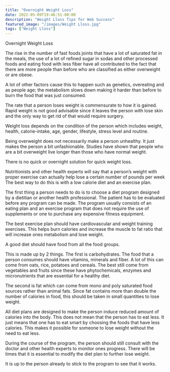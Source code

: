 ```yaml
---
title: "Overnight Weight Loss"
date: 2022-05-09T19:46:51-08:00
description: "Weight Lloss Tips for Web Success"
featured_image: "/images/Weight Lloss.jpg"
tags: ["Weight Lloss"]
---
```


Overnight Weight Loss


The rise in the number of fast foods joints that have a lot of saturated fat in the meals, the use of a lot of refined sugar in sodas and other processed foods and eating food with less fiber have all contributed to the fact that there are more people than before who are classified as either overweight or are obese.

A lot of other factors cause this to happen such as genetics, overeating and as people age; the metabolism slows down making it harder than before to burn the food that was just consumed. 

The rate that a person loses weight is commensurate to how it is gained. Rapid weight is not good advisable since it leaves the person with lose skin and the only way to get rid of that would require surgery.

Weight loss depends on the condition of the person which includes weight, health, calorie-intake, age, gender, lifestyle, stress level and routine.

Being overweight does not necessarily make a person unhealthy. It just makes the person a bit unfashionable. Studies have shown that people who are a bit overweight live longer than those who have normal weight. 

There is no quick or overnight solution for quick weight loss. 

Nutritionists and other health experts will say that a person’s weight with proper exercise can actually help lose a certain number of pounds per week The best way to do this is with a low calorie diet and an exercise plan. 

The first thing a person needs to do is to choose a diet program designed by a dietitian or another health professional. The patient has to be evaluated before any program can be made. The program usually consists of an eating plan and an exercise program that does not require the use of supplements or one to purchase any expensive fitness equipment.  

The best exercise plan should have cardiovascular and weight training exercises. This helps burn calories and increase the muscle to fat ratio that will increase ones metabolism and lose weight. 

A good diet should have food from all the food groups. 

This is made up by 2 things. The first is carbohydrates. The food that a person consumes should have vitamins, minerals and fiber. A lot of this can come from oats, rice, potatoes and cereals. The best still come from vegetables and fruits since these have phytochemicals, enzymes and micronutrients that are essential for a healthy diet.   

The second is fat which can come from mono and poly saturated food sources rather than animal fats. Since fat contains more than double the number of calories in food, this should be taken in small quantities to lose weight.

All diet plans are designed to make the person induce reduced amount of calories into the body. This does not mean that the person has to eat less. It just means that one has to eat smart by choosing the foods that have less calories. This makes it possible for someone to lose weight without the need to eat less. 

During the course of the program, the person should still consult with the doctor and other health experts to monitor ones progress. There will be times that it is essential to modify the diet plan to further lose weight.

It is up to the person already to stick to the program to see that it works. 




